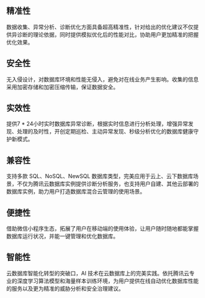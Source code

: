 ## 精准性
数据收集、异常分析、诊断优化方面具备超高精准性，针对给出的优化建议不仅提供异诊断的理论依据，同时提供模拟优化后的性能对比，协助用户更加精准的把握优化效果。

## 安全性
无入侵设计，对数据库环境和性能无侵入，避免对在线业务产生影响。收集的信息采用加密存储和加密压缩传输，保证数据安全。

## 实效性
提供7 * 24小时实时数据库异常诊断，根据实时信息进行分析处理，增强异常发现、处理的及时性，开创定期巡检、主动异常发现、秒级分析优化的数据库健康守护新模式。

## 兼容性
支持多款 SQL、NoSQL、NewSQL 数据库类型，完美应用于云上、云下数据库场景，不仅为腾讯云数据库实例提供诊断分析服务，也支持用户自建、其他云部署的数据库实例，助力用户打造数据库混合云管理的使用场景。

## 便捷性
借助微信小程序生态，拓展了用户在移动端的使用体验，让用户随时随地都能掌握数据库运行状况，并能一键管理和优化数据库。

## 智能性
云数据库智能化转型的突破口，AI 技术在云数据库上的完美实践。依托腾讯云专业的深度学习算法模型和海量样本训练环境，为用户提供在线自动优化数据库性能的服务以及更为精准的威胁分析和安全治理建议。


